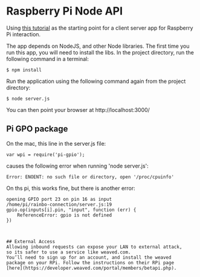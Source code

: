 # Raspberry Pi Node API

Using [this tutorial](http://www.robert-drummond.com/2013/05/08/how-to-build-a-restful-web-api-on-a-raspberry-pi-in-javascript-2/) 
as the starting point for a client server app for Raspberry Pi interaction.

The app depends on NodeJS, and other Node libraries.
The first time you run this app, you will need to install the libs.
In the project directory, run the following command in a terminal:
```
$ npm install
```

Run the application using the following command again from the project directory:
```
$ node server.js
```

You can then point your browser at http://localhost:3000/


## Pi GPO package

On the mac, this line in the server.js file:
```
var wpi = require('pi-gpio');
```

causes the following error when running 'node server.js':
```
Error: ENOENT: no such file or directory, open '/proc/cpuinfo'
```

On ths pi, this works fine, but there is another error:
```
opening GPIO port 23 on pin 16 as input
/home/pi/rainbo-connection/server.js:19
gpio.op(inputs[i].pin, "input", function (err) {
    ReferenceError: gpio is not defined
})



## External Access
Allowing inbound requests can expose your LAN to external attack, 
so its safer to use a service like weaved.com. 
You’ll need to sign up for an account, and install the weaved 
package on your RPi. Follow the instructions on their RPi page 
[here](https://developer.weaved.com/portal/members/betapi.php).



